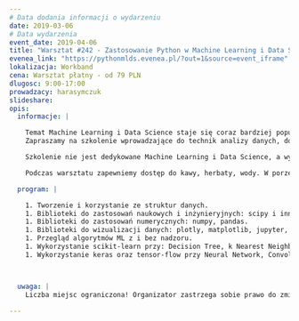 ```yaml
---
# Data dodania informacji o wydarzeniu
date: 2019-03-06
# Data wydarzenia
event_date: 2019-04-06
title: "Warsztat #242 - Zastosowanie Python w Machine Learning i Data Science"
evenea_link: "https://pythonmlds.evenea.pl/?out=1&source=event_iframe"
lokalizacja: Workband
cena: Warsztat płatny - od 79 PLN
dlugosc: 9:00-17:00
prowadzacy: harasymczuk
slideshare:
opis:
  informacje: |

    Temat Machine Learning i Data Science staje się coraz bardziej popularny, a Python stał się de facto standardem w tych dziedzinach. 
    Zapraszamy na szkolenie wprowadzające do technik analizy danych, dostosowywania modelu matematycznego oraz wykorzystania narzędzi tj. scikit-learn, numpy, pandas i jupyter.

    Szkolenie nie jest dedykowane Machine Learning i Data Science, a wykorzystaniu narzędzi, bibliotek i środowiska Python w tych tematach. Nie mniej, podczas szkolenia uczestnik również zapozna się z różnymi zagadnieniami i algorytmami wykorzystywanymi w ML i DS łącznie z tematami konstrukcji sieci neuronowych.

    Podczas warsztatu zapewniemy dostęp do kawy, herbaty, wody. W porze obiadowej zapewniamy pizzę w wersji mięsnej lub wegetariańskiej.

  program: |

    1. Tworzenie i korzystanie ze struktur danych.
    1. Biblioteki do zastosowań naukowych i inżynieryjnych: scipy i inne.
    1. Biblioteki do zastosowań numerycznych: numpy, pandas.
    1. Biblioteki do wizualizacji danych: plotly, matplotlib, jupyter, superset.
    1. Przegląd algorytmów ML z i bez nadzoru.
    1. Wykorzystanie scikit-learn przy: Decision Tree, k Nearest Neighbors, Bayes, Linear Regression, Logistic Regression, Support Vector Machines, Clustering, Principal Component Analysis (PCA).
    1. Wykorzystanie keras oraz tensor-flow przy Neural Network, Convolutional Neural Network.



  uwaga: |
    Liczba miejsc ograniczona! Organizator zastrzega sobie prawo do zmiany lokalizacji wydarzenia oraz jego odwołania w przypadku niezgłoszenia się minimalnej liczby uczestników.

---
```

